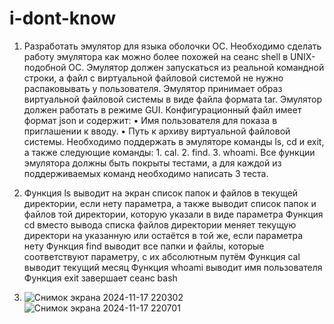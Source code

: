 # i-dont-know

1. Разработать эмулятор для языка оболочки ОС. Необходимо сделать работу
эмулятора как можно более похожей на сеанс shell в UNIX-подобной ОС.
Эмулятор должен запускаться из реальной командной строки, а файл с
виртуальной файловой системой не нужно распаковывать у пользователя.
Эмулятор принимает образ виртуальной файловой системы в виде файла формата
tar. Эмулятор должен работать в режиме GUI.
Конфигурационный файл имеет формат json и содержит:
• Имя пользователя для показа в приглашении к вводу.
• Путь к архиву виртуальной файловой системы.
Необходимо поддержать в эмуляторе команды ls, cd и exit, а также
следующие команды: 1. cal. 2. find. 3. whoami.
Все функции эмулятора должны быть покрыты тестами, а для каждой из
поддерживаемых команд необходимо написать 3 теста.

3. Функция ls выводит на экран список папок и файлов в текущей директории, если нету параметра, а также выводит
список папок и файлов той директории, которую указали в виде параметра
Функция cd вместо вывода списка файлов директории меняет текущую директори на указанную или остаётся в той же, если параметра нету
Функция find выводит все папки и файлы, которые соответствуют параметру, с их абсолютным путём
Функция cal выводит текущий месяц
Функция whoami выводит имя пользователя
Функция exit завершает сеанс bash

4. ![Снимок экрана 2024-11-17 220302](https://github.com/user-attachments/assets/effa06d9-9fa6-48e0-8d16-a2b92fa13963)
![Снимок экрана 2024-11-17 220701](https://github.com/user-attachments/assets/11f40faa-0bc0-4073-b107-2eee9126fd1f)
